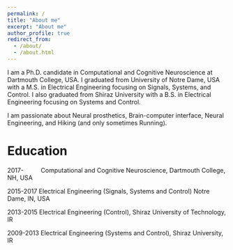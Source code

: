 ```yaml
---
permalink: /
title: "About me"
excerpt: "About me"
author_profile: true
redirect_from: 
  - /about/
  - /about.html
---
```


I am a Ph.D. candidate in Computational and Cognitive Neuroscience at Dartmouth College, USA. I graduated from University of Notre Dame, USA with a M.S. in Electrical Engineering focusing on Signals, Systems, and Control. I also graduated from Shiraz University with a B.S. in Electrical Engineering focusing on Systems and Control.  

I am passionate about Neural prosthetics, Brain-computer interface, Neural Engineering, and Hiking (and only sometimes Running).  

Education
======
2017-&nbsp; &nbsp; &nbsp; &nbsp; &nbsp; Computational and Cognitive Neuroscience, Dartmouth College, NH, USA

2015-2017  Electrical Engineering (Signals, Systems and Control) Notre Dame, IN, USA

2013-2015  Electrical Engineering (Control), Shiraz University of Technology, IR

2009-2013  Electrical Engineering (Systems and Control), Shiraz University, IR